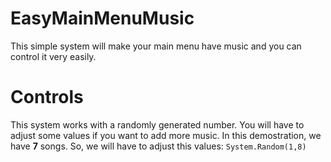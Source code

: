 # EasyMainMenuMusic
This simple system will make your main menu have music and you can control it very easily.

# Controls
This system works with a randomly generated number. You will have to adjust some values if you want to add more music. In this demostration, we have **7** songs. So, we will have to adjust this values: `System.Random(1,8)`
